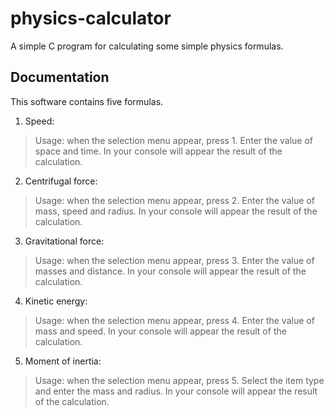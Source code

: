# physics-calculator 
A simple C program for calculating some simple physics formulas.

## Documentation
This software contains five formulas.
1. Speed:
> Usage: when the selection menu appear, press 1. Enter the value of space and time. In your console will appear the result of the calculation.
2. Centrifugal force:
> Usage: when the selection menu appear, press 2. Enter the value of mass, speed and radius. In your console will appear the result of the calculation.
3. Gravitational force:
> Usage: when the selection menu appear, press 3. Enter the value of masses and distance. In your console will appear the result of the calculation. 
4. Kinetic energy:
> Usage: when the selection menu appear, press 4. Enter the value of mass and speed. In your console will appear the result of the calculation.
5. Moment of inertia:
> Usage: when the selection menu appear, press 5. Select the item type and enter the mass and radius. In your console will appear the result of the calculation.
